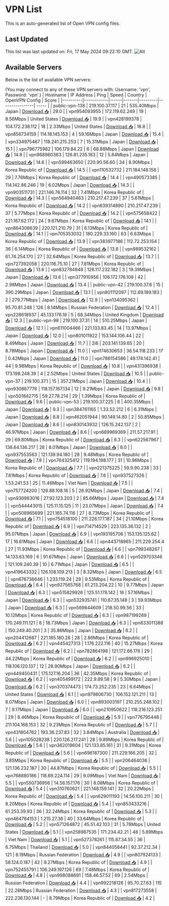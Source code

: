 # VPN List

This is an auto-generated list of Open VPN config files.

## Last Updated

This list was last updated on: Fri, 17 May 2024 09:22:10 GMT.
![Alt](https://repobeats.axiom.co/api/embed/186b98318ef1479477931607c1ad7d823f12451f.svg "Repobeats analytics image")

## Available Servers

Below is the list of available VPN servers:

(You may connect to any of these VPN servers with: Username: 'vpn', Password: 'vpn'.)
| Hostname | IP Address | Ping | Speed | Country | OpenVPN Config | Score |
|----------|------------|------|-------|---------|----------------| ----- |
| public-vpn-138 | 219.100.37.117 | 21 | 535.40Mbps | Japan | [Download 📥](./configs/server_0_JP.ovpn) | 29.0 |
| vpn954093955 | 172.119.62.249 | 19 | 8.56Mbps | United States | [Download 📥](./configs/server_1_US.ovpn) | 19.9 |
| vpn428199378 | 104.172.238.112 | 18 | 2.33Mbps | United States | [Download 📥](./configs/server_2_US.ovpn) | 16.8 |
| vpn856734159 | 114.18.145.153 | 4 | 59.16Mbps | Japan | [Download 📥](./configs/server_3_JP.ovpn) | 15.4 |
| vpn334975467 | 118.241.215.253 | 7 | 15.31Mbps | Japan | [Download 📥](./configs/server_4_JP.ovpn) | 15.1 |
| vpn796775982 | 106.179.84.22 | 6 | 68.88Mbps | Japan | [Download 📥](./configs/server_5_JP.ovpn) | 14.8 |
| vpn968980363 | 126.81.235.183 | 12 | 5.84Mbps | Japan | [Download 📥](./configs/server_6_JP.ovpn) | 14.6 |
| vpn599463650 | 220.90.56.60 | 34 | 8.90Mbps | Korea Republic of | [Download 📥](./configs/server_7_KR.ovpn) | 14.5 |
| vpn110532732 | 211.184.148.158 | 29 | 7.76Mbps | Korea Republic of | [Download 📥](./configs/server_8_KR.ovpn) | 14.4 |
| vpn490573385 | 114.142.86.246 | 19 | 6.02Mbps | Japan | [Download 📥](./configs/server_9_JP.ovpn) | 14.3 |
| vpn903511731 | 221.146.76.114 | 32 | 7.41Mbps | Korea Republic of | [Download 📥](./configs/server_10_KR.ovpn) | 14.3 |
| vpn564940463 | 210.217.47.239 | 37 | 5.61Mbps | Korea Republic of | [Download 📥](./configs/server_11_KR.ovpn) | 14.2 |
| vpn639314890 | 210.217.47.239 | 37 | 5.77Mbps | Korea Republic of | [Download 📥](./configs/server_12_KR.ovpn) | 14.2 |
| vpn575658422 | 221.167.62.172 | 24 | 9.67Mbps | Korea Republic of | [Download 📥](./configs/server_13_KR.ovpn) | 14.1 |
| vpn864308639 | 220.121.210.79 | 31 | 6.13Mbps | Korea Republic of | [Download 📥](./configs/server_14_KR.ovpn) | 14.1 |
| vpn705353032 | 180.229.33.160 | 63 | 6.63Mbps | Korea Republic of | [Download 📥](./configs/server_15_KR.ovpn) | 13.9 |
| vpn383977186 | 112.72.253.154 | 36 | 6.14Mbps | Korea Republic of | [Download 📥](./configs/server_16_KR.ovpn) | 13.8 |
| vpn989532162 | 61.74.254.170 | 27 | 32.64Mbps | Korea Republic of | [Download 📥](./configs/server_17_KR.ovpn) | 13.7 |
| vpn727392058 | 220.116.75.10 | 27 | 7.81Mbps | Korea Republic of | [Download 📥](./configs/server_18_KR.ovpn) | 13.6 |
| vpn832784848 | 126.117.232.182 | 3 | 19.39Mbps | Japan | [Download 📥](./configs/server_19_JP.ovpn) | 13.6 |
| vpn377910956 | 106.172.176.108 | 42 | 2.98Mbps | Japan | [Download 📥](./configs/server_20_JP.ovpn) | 13.4 |
| public-vpn-42 | 219.100.37.6 | 15 | 390.29Mbps | Japan | [Download 📥](./configs/server_21_JP.ovpn) | 13.1 |
| vpn801112097 | 112.69.189.183 | 2 | 279.77Mbps | Japan | [Download 📥](./configs/server_22_JP.ovpn) | 12.9 |
| vpn134095362 | 95.70.81.248 | 126 | 8.14Mbps | Russian Federation | [Download 📥](./configs/server_23_RU.ovpn) | 12.4 |
| vpn228618937 | 45.133.176.18 | 5 | 68.34Mbps | United Kingdom | [Download 📥](./configs/server_24_GB.ovpn) | 12.3 |
| public-vpn-98 | 219.100.37.31 | 14 | 510.25Mbps | Japan | [Download 📥](./configs/server_25_JP.ovpn) | 12.1 |
| vpn611004466 | 221.133.83.45 | 14 | 13.97Mbps | Japan | [Download 📥](./configs/server_26_JP.ovpn) | 12.0 |
| vpn801011922 | 153.144.106.44 | 22 | 8.49Mbps | Japan | [Download 📥](./configs/server_27_JP.ovpn) | 11.7 |
| 2i6 | 203.141.139.65 | 20 | 8.78Mbps | Japan | [Download 📥](./configs/server_28_JP.ovpn) | 11.0 |
| vpn174630653 | 36.54.118.233 | 17 | 0.42Mbps | Japan | [Download 📥](./configs/server_29_JP.ovpn) | 11.0 |
| vpn786154586 | 49.174.142.41 | 44 | 9.98Mbps | Korea Republic of | [Download 📥](./configs/server_30_KR.ovpn) | 10.8 |
| vpn431396938 | 173.198.248.39 | 4 | 2.52Mbps | United States | [Download 📥](./configs/server_31_US.ovpn) | 10.5 |
| public-vpn-37 | 219.100.37.1 | 15 | 357.21Mbps | Japan | [Download 📥](./configs/server_32_JP.ovpn) | 10.4 |
| vpn930867776 | 118.157.167.134 | 12 | 9.21Mbps | Japan | [Download 📥](./configs/server_33_JP.ovpn) | 9.8 |
| vpn501842715 | 59.27.78.214 | 29 | 1.39Mbps | Korea Republic of | [Download 📥](./configs/server_34_KR.ovpn) | 9.6 |
| public-vpn-53 | 219.100.37.225 | 8 | 400.35Mbps | Japan | [Download 📥](./configs/server_35_JP.ovpn) | 9.3 |
| vpn384761165 | 1.33.52.212 | 6 | 6.31Mbps | Japan | [Download 📥](./configs/server_36_JP.ovpn) | 8.8 |
| vpn462051944 | 90.149.14.80 | 2 | 50.85Mbps | Japan | [Download 📥](./configs/server_37_JP.ovpn) | 8.6 |
| vpn830143932 | 126.15.242.137 | 2 | 46.97Mbps | Japan | [Download 📥](./configs/server_38_JP.ovpn) | 8.6 |
| vpn689989369 | 211.57.217.91 | 29 | 69.80Mbps | Korea Republic of | [Download 📥](./configs/server_39_KR.ovpn) | 8.3 |
| vpn622567967 | 138.64.136.217 | 28 | 8.01Mbps | Japan | [Download 📥](./configs/server_40_JP.ovpn) | 8.0 |
| vpn937553563 | 121.139.94.180 | 28 | 9.48Mbps | Korea Republic of | [Download 📥](./configs/server_41_KR.ovpn) | 7.8 |
| vpn764325412 | 119.194.198.177 | 31 | 10.96Mbps | Korea Republic of | [Download 📥](./configs/server_42_KR.ovpn) | 7.7 |
| vpn221375225 | 59.9.90.238 | 33 | 7.61Mbps | Korea Republic of | [Download 📥](./configs/server_43_KR.ovpn) | 7.6 |
| vpn937527326 | 1.53.241.53 | 25 | 11.46Mbps | Viet Nam | [Download 📥](./configs/server_44_VN.ovpn) | 7.5 |
| vpn757724200 | 126.88.108.16 | 5 | 26.92Mbps | Japan | [Download 📥](./configs/server_45_JP.ovpn) | 7.4 |
| vpn936963016 | 27.92.123.203 | 2 | 85.66Mbps | Japan | [Download 📥](./configs/server_46_JP.ovpn) | 7.4 |
| vpn544443015 | 125.11.15.125 | 11 | 23.07Mbps | Japan | [Download 📥](./configs/server_47_JP.ovpn) | 7.4 |
| vpn508965699 | 221.165.74.116 | 27 | 8.73Mbps | Korea Republic of | [Download 📥](./configs/server_48_KR.ovpn) | 7.1 |
| vpn754518100 | 211.226.177.187 | 34 | 21.10Mbps | Korea Republic of | [Download 📥](./configs/server_49_KR.ovpn) | 6.9 |
| vpn714714529 | 223.135.36.132 | 2 | 95.07Mbps | Japan | [Download 📥](./configs/server_50_JP.ovpn) | 6.9 |
| vpn193195706 | 153.135.125.62 | 17 | 16.61Mbps | Japan | [Download 📥](./configs/server_51_JP.ovpn) | 6.6 |
| vpn443718965 | 211.229.254.4 | 27 | 11.93Mbps | Korea Republic of | [Download 📥](./configs/server_52_KR.ovpn) | 6.6 |
| vpn799348267 | 14.133.63.169 | 6 | 91.67Mbps | Japan | [Download 📥](./configs/server_53_JP.ovpn) | 6.6 |
| vpn529703346 | 121.109.240.39 | 10 | 6.71Mbps | Japan | [Download 📥](./configs/server_54_JP.ovpn) | 6.5 |
| vpn419643332 | 126.108.109.213 | 3 | 8.32Mbps | Japan | [Download 📥](./configs/server_55_JP.ovpn) | 6.5 |
| vpn676736646 | 1.233.119.24 | 29 | 9.53Mbps | Korea Republic of | [Download 📥](./configs/server_56_KR.ovpn) | 6.4 |
| vpn927565768 | 61.213.204.22 | 10 | 9.77Mbps | Japan | [Download 📥](./configs/server_57_JP.ovpn) | 6.3 |
| vpn515829926 | 125.51.178.142 | 16 | 57.16Mbps | Japan | [Download 📥](./configs/server_58_JP.ovpn) | 6.3 |
| vpn532935741 | 110.67.35.148 | 3 | 59.93Mbps | Japan | [Download 📥](./configs/server_59_JP.ovpn) | 6.3 |
| vpn569844609 | 218.50.99.56 | 33 | 10.12Mbps | Korea Republic of | [Download 📥](./configs/server_60_KR.ovpn) | 6.3 |
| vpn987199269 | 170.249.111.121 | 8 | 18.73Mbps | Japan | [Download 📥](./configs/server_61_JP.ovpn) | 6.3 |
| vpn633011388 | 150.249.40.201 | 3 | 35.86Mbps | Japan | [Download 📥](./configs/server_62_JP.ovpn) | 6.2 |
| vpn204412687 | 221.165.180.28 | 28 | 2.86Mbps | Korea Republic of | [Download 📥](./configs/server_63_KR.ovpn) | 6.2 |
| vpn445427313 | 1.176.222.116 | 40 | 15.27Mbps | Korea Republic of | [Download 📥](./configs/server_64_KR.ovpn) | 6.2 |
| vpn782864198 | 121.172.66.176 | 29 | 44.22Mbps | Korea Republic of | [Download 📥](./configs/server_65_KR.ovpn) | 6.2 |
| vpn996925010 | 118.106.120.137 | 12 | 28.90Mbps | Japan | [Download 📥](./configs/server_66_JP.ovpn) | 6.2 |
| vpn449450431 | 175.127.16.204 | 36 | 42.35Mbps | Korea Republic of | [Download 📥](./configs/server_67_KR.ovpn) | 6.2 |
| vpn405499172 | 222.9.89.58 | 9 | 5.30Mbps | Japan | [Download 📥](./configs/server_68_JP.ovpn) | 6.2 |
| vpn370374473 | 174.73.252.235 | 23 | 6.64Mbps | United States | [Download 📥](./configs/server_69_US.ovpn) | 6.1 |
| vpn979806730 | 106.152.121.211 | 13 | 8.07Mbps | Japan | [Download 📥](./configs/server_70_JP.ovpn) | 6.0 |
| vpn893003197 | 210.255.248.102 | 7 | 9.17Mbps | Japan | [Download 📥](./configs/server_71_JP.ovpn) | 6.0 |
| vpn210950622 | 118.216.123.251 | 29 | 8.46Mbps | Korea Republic of | [Download 📥](./configs/server_72_KR.ovpn) | 5.9 |
| vpn776795448 | 211.104.168.153 | 32 | 9.23Mbps | Korea Republic of | [Download 📥](./configs/server_73_KR.ovpn) | 5.7 |
| vpn431804762 | 193.36.237.83 | 32 | 3.84Mbps | Australia | [Download 📥](./configs/server_74_AU.ovpn) | 5.6 |
| vpn105028238 | 220.126.217.241 | 28 | 9.89Mbps | Korea Republic of | [Download 📥](./configs/server_75_KR.ovpn) | 5.6 |
| vpn362019604 | 121.133.85.161 | 31 | 9.31Mbps | Korea Republic of | [Download 📥](./configs/server_76_KR.ovpn) | 5.6 |
| vpn696187300 | 211.229.166.205 | 32 | 3.85Mbps | Korea Republic of | [Download 📥](./configs/server_77_KR.ovpn) | 5.5 |
| vpn206464036 | 121.136.232.187 | 30 | 44.87Mbps | Korea Republic of | [Download 📥](./configs/server_78_KR.ovpn) | 5.5 |
| vpn768880186 | 118.69.224.114 | 29 | 9.09Mbps | Viet Nam | [Download 📥](./configs/server_79_VN.ovpn) | 5.5 |
| vpn550736956 | 14.56.157.176 | 30 | 8.08Mbps | Korea Republic of | [Download 📥](./configs/server_80_KR.ovpn) | 5.4 |
| vpn310760621 | 221.148.159.141 | 32 | 20.22Mbps | Korea Republic of | [Download 📥](./configs/server_81_KR.ovpn) | 5.4 |
| vpn629011193 | 14.56.100.211 | 30 | 8.20Mbps | Korea Republic of | [Download 📥](./configs/server_82_KR.ovpn) | 5.4 |
| vpn853433216 | 61.253.39.93 | 36 | 32.24Mbps | Korea Republic of | [Download 📥](./configs/server_83_KR.ovpn) | 5.3 |
| vpn464764153 | 1.215.27.36 | 40 | 33.64Mbps | Korea Republic of | [Download 📥](./configs/server_84_KR.ovpn) | 5.2 |
| vpn571264872 | 45.51.42.103 | 31 | 5.78Mbps | United States | [Download 📥](./configs/server_85_US.ovpn) | 5.1 |
| vpn258967535 | 171.234.42.21 | 48 | 5.89Mbps | Viet Nam | [Download 📥](./configs/server_86_VN.ovpn) | 5.1 |
| vpn527378261 | 115.87.34.55 | 36 | 6.75Mbps | Thailand | [Download 📥](./configs/server_87_TH.ovpn) | 5.0 |
| vpn844058441 | 92.37.212.34 | 121 | 8.19Mbps | Russian Federation | [Download 📥](./configs/server_88_RU.ovpn) | 4.9 |
| vpn807924133 | 58.124.0.187 | 42 | 9.27Mbps | Korea Republic of | [Download 📥](./configs/server_89_KR.ovpn) | 4.9 |
| vpn752455791 | 106.249.197.126 | 69 | 7.48Mbps | Korea Republic of | [Download 📥](./configs/server_90_KR.ovpn) | 4.8 |
| vpn998088691 | 158.46.57.52 | 69 | 2.54Mbps | Russian Federation | [Download 📥](./configs/server_91_RU.ovpn) | 4.4 |
| vpn992218126 | 95.70.27.63 | 115 | 22.28Mbps | Russian Federation | [Download 📥](./configs/server_92_RU.ovpn) | 4.3 |
| vpn817273558 | 222.236.130.144 | - | 8.79Mbps | Korea Republic of | [Download 📥](./configs/server_93_KR.ovpn) | 4.2 |
